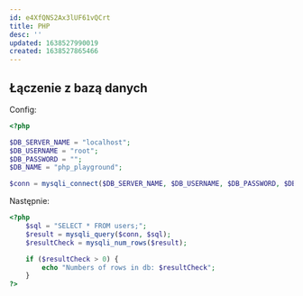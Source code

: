 ```yaml
---
id: e4XfQNS2Ax3lUF61vQCrt
title: PHP
desc: ''
updated: 1638527990019
created: 1638527865466
---
```


## Łączenie z bazą danych

Config:

```php
<?php 

$DB_SERVER_NAME = "localhost";
$DB_USERNAME = "root";
$DB_PASSWORD = "";
$DB_NAME = "php_playground";

$conn = mysqli_connect($DB_SERVER_NAME, $DB_USERNAME, $DB_PASSWORD, $DB_NAME);
```

Następnie:
```php
<?php
	$sql = "SELECT * FROM users;";
	$result = mysqli_query($conn, $sql);
	$resultCheck = mysqli_num_rows($result);

	if ($resultCheck > 0) {
		echo "Numbers of rows in db: $resultCheck";
	}
?>
```
